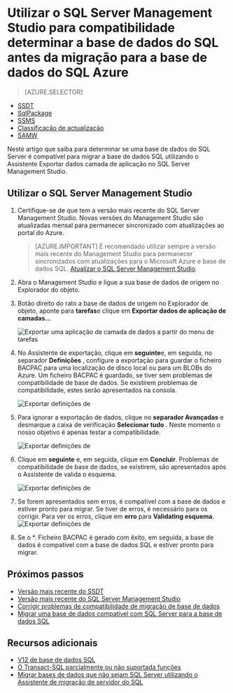 <properties
   pageTitle="Utilizar o SQL Server Management Studio para compatibilidade determinar a base de dados do SQL antes da migração para a base de dados do SQL Azure | Microsoft Azure"
   description="Microsoft Azure SQL base de dados, migração de base de dados, compatibilidade de base de dados SQL, exportar dados camada de aplicação Assistente"
   services="sql-database"
   documentationCenter=""
   authors="CarlRabeler"
   manager="jhubbard"
   editor=""/>

<tags
   ms.service="sql-database"
   ms.devlang="NA"
   ms.topic="article"
   ms.tgt_pltfrm="NA"
   ms.workload="sqldb-migrate"
   ms.date="08/29/2016"
   ms.author="carlrab"/>

# <a name="use-sql-server-management-studio-to-determine-sql-database-compatibility-before-migration-to-azure-sql-database"></a>Utilizar o SQL Server Management Studio para compatibilidade determinar a base de dados do SQL antes da migração para a base de dados do SQL Azure

> [AZURE.SELECTOR]
- [SSDT](sql-database-cloud-migrate-fix-compatibility-issues-ssdt.md)
- [SqlPackage](sql-database-cloud-migrate-determine-compatibility-sqlpackage.md)
- [SSMS](sql-database-cloud-migrate-determine-compatibility-ssms.md)
- [Classificação de actualização](http://www.microsoft.com/download/details.aspx?id=48119)
- [SAMW](sql-database-cloud-migrate-fix-compatibility-issues.md)
 
Neste artigo que saiba para determinar se uma base de dados do SQL Server é compatível para migrar a base de dados SQL utilizando o Assistente Exportar dados camada de aplicação no SQL Server Management Studio.

## <a name="using-sql-server-management-studio"></a>Utilizar o SQL Server Management Studio

1. Certifique-se de que tem a versão mais recente do SQL Server Management Studio. Novas versões do Management Studio são atualizadas mensal para permanecer sincronizado com atualizações ao portal do Azure.

     > [AZURE.IMPORTANT] É recomendado utilizar sempre a versão mais recente do Management Studio para permanecer sincronizados com atualizações para o Microsoft Azure e base de dados SQL. [Atualizar o SQL Server Management Studio](https://msdn.microsoft.com/library/mt238290.aspx).

2. Abra o Management Studio e ligue a sua base de dados de origem no Explorador do objeto.
3. Botão direito do rato a base de dados de origem no Explorador de objeto, aponte para **tarefas**e clique em **Exportar dados de aplicação de camadas...**

    ![Exportar uma aplicação de camada de dados a partir do menu de tarefas](./media/sql-database-cloud-migrate/TestForCompatibilityUsingSSMS01.png)

4. No Assistente de exportação, clique em **seguinte**e, em seguida, no separador **Definições** , configure a exportação para guardar o ficheiro BACPAC para uma localização de disco local ou para um BLOBs do Azure. Um ficheiro BACPAC é guardado, se tiver sem problemas de compatibilidade de base de dados. Se existirem problemas de compatibilidade, estes serão apresentados na consola.

    ![Exportar definições de](./media/sql-database-cloud-migrate/TestForCompatibilityUsingSSMS02.png)

5. Para ignorar a exportação de dados, clique no **separador Avançadas** e desmarque a caixa de verificação **Selecionar tudo** . Neste momento o nosso objetivo é apenas testar a compatibilidade.

    ![Exportar definições de](./media/sql-database-cloud-migrate/TestForCompatibilityUsingSSMS03.png)

6. Clique em **seguinte** e, em seguida, clique em **Concluir**. Problemas de compatibilidade de base de dados, se existirem, são apresentados após o Assistente de valida o esquema.

    ![Exportar definições de](./media/sql-database-cloud-migrate/TestForCompatibilityUsingSSMS04.png)

7. Se forem apresentados sem erros, é compatível com a base de dados e estiver pronto para migrar. Se tiver de erros, é necessário para os corrigir. Para ver os erros, clique em **erro** para **Validating esquema**. 
    ![Exportar definições de](./media/sql-database-cloud-migrate/TestForCompatibilityUsingSSMS05.png)

8.  Se o *. Ficheiro BACPAC é gerado com êxito, em seguida, a base de dados é compatível com a base de dados SQL e estiver pronto para migrar.

## <a name="next-steps"></a>Próximos passos

- [Versão mais recente do SSDT](https://msdn.microsoft.com/library/mt204009.aspx)
- [Versão mais recente do SQL Server Management Studio](https://msdn.microsoft.com/library/mt238290.aspx)
- [Corrigir problemas de compatibilidade de migração de base de dados](sql-database-cloud-migrate.md#fix-database-migration-compatibility-issues)
- [Migrar uma base de dados compatível com SQL Server para a base de dados SQL](sql-database-cloud-migrate.md#migrate-a-compatible-sql-server-database-to-sql-database)

## <a name="additional-resources"></a>Recursos adicionais

- [V12 de base de dados SQL](sql-database-v12-whats-new.md)
- [O Transact-SQL parcialmente ou não suportada funções](sql-database-transact-sql-information.md)
- [Migrar bases de dados que não sejam SQL Server utilizando o Assistente de migração de servidor do SQL](http://blogs.msdn.com/b/ssma/)
